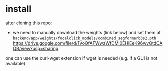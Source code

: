 # install
after cloning this repo:

- we need to manually download the weights (link below) and set them at `backend/app/weights/focalclick_models/combined_segformerb3s2.pth`
https://drive.google.com/file/d/1VoQfAFWwzWfDMl0EHlEeK96wvQtdCAQB/view?usp=sharing

one can use the curl-wget extension if wget is needed (e.g. if a GUI is not available)

